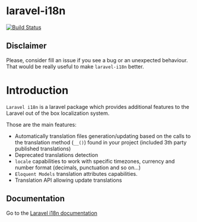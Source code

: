 # laravel-i18n

[![Build Status](https://travis-ci.com/jurios/laravel-i18n.svg?branch=master)](https://travis-ci.com/jurios/laravel-i18n)

## Disclaimer
Please, consider fill an issue if you see a bug or an unexpected behaviour. That would be really useful
to make `laravel-i18n` better.

# Introduction

`Laravel i18n` is a laravel package which provides additional features to the Laravel out of the box localization system.

Those are the main features:

* Automatically translation files generation/updating based on the calls to the translation method (`__()`) found
in your project (included 3th party published translations)
* Deprecated translations detection
* `locale` capabilities to work with specific timezones, currency and number format (decimals, punctuation and so on...)
* `Eloquent Models` translation attributes capabilities.
* Translation API allowing update translations

## Documentation

Go to the [Laravel i18n documentation](https://laraveli18n.kodilab.com/)

